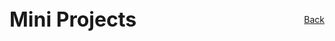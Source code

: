 <div style="display: flex; justify-content: space-between; align-items: center; margin-bottom: 2rem; flex-wrap: wrap;">
  <h1 style="margin: 0; font-size: 2rem;">Mini Projects</h1>
  <a href="/strategy/" class="home-button">Back</a>
</div>

